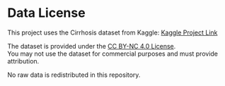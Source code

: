 # Data License

This project uses the Cirrhosis dataset from Kaggle:
[Kaggle Project Link](https://www.kaggle.com/competitions/playground-series-s3e26/data)

The dataset is provided under the [CC BY-NC 4.0 License](https://creativecommons.org/licenses/by-nc/4.0/).  
You may not use the dataset for commercial purposes and must provide attribution.

No raw data is redistributed in this repository.
